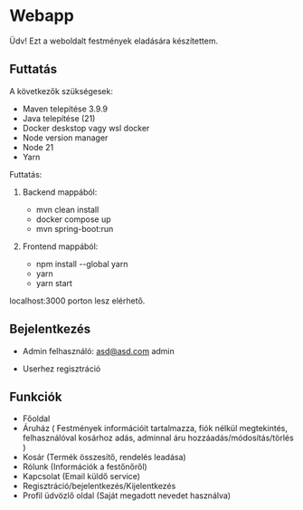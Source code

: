 # Webapp

Üdv!
Ezt a weboldalt festmények eladására készítettem.

## Futtatás

A következők szükségesek:
- Maven telepítése 3.9.9
- Java telepítése (21)
- Docker deskstop vagy wsl docker
- Node version manager
- Node 21
- Yarn

Futtatás:
1. Backend mappából:
   - mvn clean install
   - docker compose up
   - mvn spring-boot:run

2. Frontend mappából:
   - npm install --global yarn
   - yarn
   - yarn start
  
localhost:3000 porton lesz elérhető.

## Bejelentkezés

- Admin felhasználó:
  asd@asd.com
  admin

- Userhez regisztráció

## Funkciók

- Főoldal
- Áruház (
    Festmények információit tartalmazza,
    fiók nélkül megtekintés,
    felhasználóval kosárhoz adás,
    adminnal áru hozzáadás/módosítás/törlés
  )
- Kosár (Termék összesítő, rendelés leadása)
- Rólunk (Információk a festőnőről)
- Kapcsolat (Email küldő service)
- Regisztráció/bejelentkezés/Kijelentkezés
- Profil üdvözlő oldal (Saját megadott nevedet használva)

